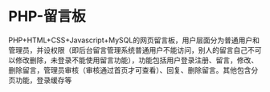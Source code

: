 # PHP-留言板
PHP+HTML+CSS+Javascript+MySQL的网页留言板，用户层面分为普通用户和管理员，并设权限（即后台留言管理系统普通用户不能访问，别人的留言自己不可以修改删除，未登录不能使用留言功能），功能包括用户登录注册、留言，修改、删除留言，管理员审核（审核通过首页才可查看）、回复、删除留言。其他包含分页功能，登录缓存等
